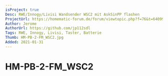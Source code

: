 ```yaml
---
isProject: true
Desc: RWE/Innogy/Livisi Wandsender WSC2 mit AskSinPP flashen
ProjectUrl: https://homematic-forum.de/forum/viewtopic.php?f=76&t=64099
Author: Jerome
AuthorUrl: https://github.com/jp112sdl
Tags: RWE, Innogy, Livisi, Taster, Batterie
Thumb: HM-PB-2-FM_WSC2.jpg
Added: 2021-01-31
---
```


# HM-PB-2-FM_WSC2
